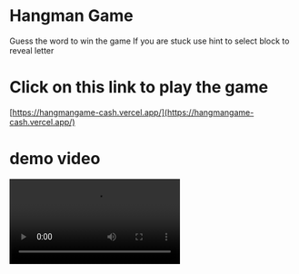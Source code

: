 # Hangman Game

Guess the word to win the game
If you are stuck use hint to select block to reveal letter


# Click on this link to play the game
[https://hangmangame-cash.vercel.app/](https://hangmangame-cash.vercel.app/)

# demo video
![demo](./demo.webm)